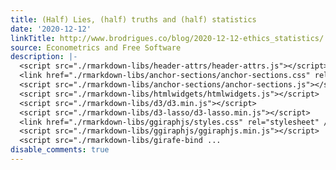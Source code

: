 ```yaml
---
title: (Half) Lies, (half) truths and (half) statistics
date: '2020-12-12'
linkTitle: http://www.brodrigues.co/blog/2020-12-12-ethics_statistics/
source: Econometrics and Free Software
description: |-
  <script src="./rmarkdown-libs/header-attrs/header-attrs.js"></script>
  <link href="./rmarkdown-libs/anchor-sections/anchor-sections.css" rel="stylesheet" />
  <script src="./rmarkdown-libs/anchor-sections/anchor-sections.js"></script>
  <script src="./rmarkdown-libs/htmlwidgets/htmlwidgets.js"></script>
  <script src="./rmarkdown-libs/d3/d3.min.js"></script>
  <script src="./rmarkdown-libs/d3-lasso/d3-lasso.min.js"></script>
  <link href="./rmarkdown-libs/ggiraphjs/styles.css" rel="stylesheet" />
  <script src="./rmarkdown-libs/ggiraphjs/ggiraphjs.min.js"></script>
  <script src="./rmarkdown-libs/girafe-bind ...
disable_comments: true
---
```

<script src="./rmarkdown-libs/header-attrs/header-attrs.js"></script>
<link href="./rmarkdown-libs/anchor-sections/anchor-sections.css" rel="stylesheet" />
<script src="./rmarkdown-libs/anchor-sections/anchor-sections.js"></script>
<script src="./rmarkdown-libs/htmlwidgets/htmlwidgets.js"></script>
<script src="./rmarkdown-libs/d3/d3.min.js"></script>
<script src="./rmarkdown-libs/d3-lasso/d3-lasso.min.js"></script>
<link href="./rmarkdown-libs/ggiraphjs/styles.css" rel="stylesheet" />
<script src="./rmarkdown-libs/ggiraphjs/ggiraphjs.min.js"></script>
<script src="./rmarkdown-libs/girafe-bind ...